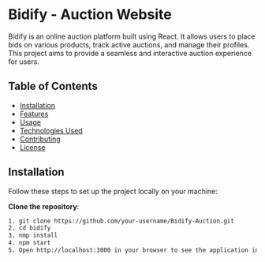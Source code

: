 # Bidify - Auction Website

Bidify is an online auction platform built using React. It allows users to place bids on various products, track active auctions, and manage their profiles. This project aims to provide a seamless and interactive auction experience for users.

## Table of Contents
- [Installation](#installation)
- [Features](#features)
- [Usage](#usage)
- [Technologies Used](#technologies-used)
- [Contributing](#contributing)
- [License](#license)

## Installation

Follow these steps to set up the project locally on your machine:

 **Clone the repository**:
   ```bash
   1. git clone https://github.com/your-username/Bidify-Auction.git
   2. cd bidify
   3. nmp install
   4. npm start
   5. Open http://localhost:3000 in your browser to see the application in action.


